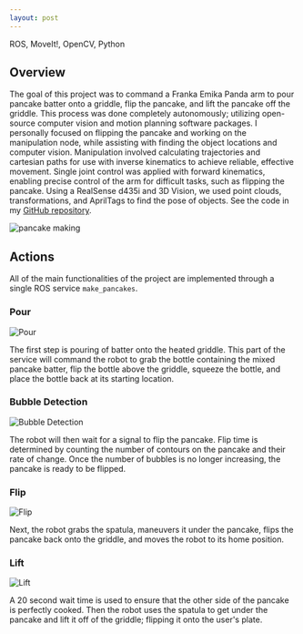 ```yaml
---
layout: post
---
```

ROS, MoveIt!, OpenCV, Python

## Overview
The goal of this project was to command a Franka Emika Panda arm to pour pancake batter onto a griddle, flip the pancake, and lift the pancake off the griddle. This process was done completely autonomously; utilizing open-source computer vision and motion planning software packages. I personally focused on flipping the pancake and working on the manipulation node, while assisting with finding the object locations and computer vision. Manipulation involved calculating trajectories and cartesian paths for use with inverse kinematics to achieve reliable, effective movement. Single joint control was applied with forward kinematics, enabling precise control of the arm for difficult tasks, such as flipping the pancake. Using a RealSense d435i and 3D Vision, we used point clouds, transformations, and AprilTags to find the pose of objects. See the code in my [GitHub repository](https://github.com/WallabyLester/FlipIt_Pancake_Maker_Robot).

![pancake making](/files/flip-it/pancake_making.gif)

## Actions
All of the main functionalities of the project are implemented through a single ROS service `make_pancakes`.

### Pour

![Pour](/files/flip-it/pour.gif)

The first step is pouring of batter onto the heated griddle. This part of the service will command the robot to grab the bottle containing the mixed pancake batter, flip the bottle above the griddle, squeeze the bottle, and place the bottle back at its starting location.

### Bubble Detection

![Bubble Detection](/files/flip-it/bubble_detection.gif)

The robot will then wait for a signal to flip the pancake. Flip time is determined by counting the number of contours on the pancake and their rate of change. Once the number of bubbles is no longer increasing, the pancake is ready to be flipped. 

### Flip

![Flip](/files/flip-it/flip.gif)

Next, the robot grabs the spatula, maneuvers it under the pancake, flips the pancake back onto the griddle, and moves the robot to its home position.

### Lift

![Lift](/files/flip-it/lift.gif)

A 20 second wait time is used to ensure that the other side of the pancake is perfectly cooked. Then the robot uses the spatula to get under the pancake and lift it off of the griddle; flipping it onto the user's plate.
